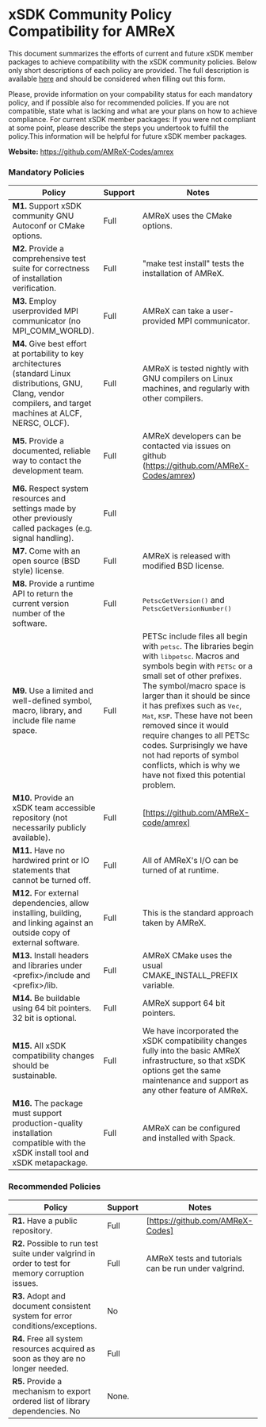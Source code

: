 # xSDK Community Policy Compatibility for AMReX

This document summarizes the efforts of current and future xSDK member packages to achieve compatibility with the xSDK community policies. Below only short descriptions of each policy are provided. The full description is available [here](https://docs.google.com/document/d/1DCx2Duijb0COESCuxwEEK1j0BPe2cTIJ-AjtJxt3290/edit#heading=h.2hp5zbf0n3o3)
and should be considered when filling out this form.

Please, provide information on your compability status for each mandatory policy, and if possible also for recommended policies.
If you are not compatible, state what is lacking and what are your plans on how to achieve compliance.
For current xSDK member packages: If you were not compliant at some point, please describe the steps you undertook to fulfill the policy.This information will be helpful for future xSDK member packages.

**Website:**  https://github.com/AMReX-Codes/amrex

### Mandatory Policies

| Policy                 |Support| Notes                   |
|------------------------|-------|-------------------------|
|**M1.** Support xSDK community GNU Autoconf or CMake options. |Full| AMReX uses the CMake options.|
|**M2.** Provide a comprehensive test suite for correctness of installation verification. |Full| "make test install" tests the installation of AMReX. |
|**M3.** Employ userprovided MPI communicator (no MPI_COMM_WORLD). |Full| AMReX can take a user-provided MPI communicator.|
|**M4.** Give best effort at portability to key architectures (standard Linux distributions, GNU, Clang, vendor compilers, and target machines at ALCF, NERSC, OLCF). |Full| AMReX is tested nightly with GNU compilers on Linux machines, and regularly with other compilers. |
|**M5.** Provide a documented, reliable way to contact the development team. |Full| AMReX developers can be contacted via issues on github (https://github.com/AMReX-Codes/amrex)|
|**M6.** Respect system resources and settings made by other previously called packages (e.g. signal handling). |Full| |
|**M7.** Come with an open source (BSD style) license. |Full| AMReX is released with modified BSD license. |
|**M8.** Provide a runtime API to return the current version number of the software. |Full| <tt>PetscGetVersion()</tt> and <tt>PetscGetVersionNumber()</tt> |
|**M9.** Use a limited and well-defined symbol, macro, library, and include file name space. |Full| PETSc include files all begin with <tt>petsc</tt>. The libraries begin with <tt>libpetsc</tt>. Macros and symbols begin with <tt>PETSc</tt> or a small set of other prefixes. The symbol/macro space is larger than it should be since it has prefixes such as <tt>Vec</tt>, <tt>Mat</tt>, <tt>KSP</tt>. These have not been removed since it would require changes to all PETSc codes. Surprisingly we have not had reports of symbol conflicts, which is why we have not fixed this potential problem. |
|**M10.** Provide an xSDK team accessible repository (not necessarily publicly available). |Full| [https://github.com/AMReX-code/amrex] |
|**M11.** Have no hardwired print or IO statements that cannot be turned off. |Full| All of AMReX's I/O can be turned of at runtime. |
|**M12.** For external dependencies, allow installing, building, and linking against an outside copy of external software. |Full| This is the standard approach taken by AMReX.|
|**M13.** Install headers and libraries under \<prefix\>/include and \<prefix\>/lib. |Full|  AMReX CMake uses the usual CMAKE_INSTALL_PREFIX variable.|
|**M14.** Be buildable using 64 bit pointers. 32 bit is optional. |Full| AMReX support 64 bit pointers. |
|**M15.** All xSDK compatibility changes should be sustainable. |Full| We have incorporated the xSDK compatibility changes fully into the basic AMReX infrastructure, so that xSDK options get the same maintenance and support as any other feature of AMReX.  |
|**M16.** The package must support production-quality installation compatible with the xSDK install tool and xSDK metapackage. |Full| AMReX can be configured and installed with Spack. |

### Recommended Policies

| Policy                 |Support| Notes                   |
|------------------------|-------|-------------------------|
|**R1.** Have a public repository. |Full| [https://github.com/AMReX-Codes] |
|**R2.** Possible to run test suite under valgrind in order to test for memory corruption issues. |Full| AMReX tests and tutorials can be run under valgrind.|
|**R3.** Adopt and document consistent system for error conditions/exceptions. |No| |
|**R4.** Free all system resources acquired as soon as they are no longer needed. |Full| 
|**R5.** Provide a mechanism to export ordered list of library dependencies.  No| None.|


